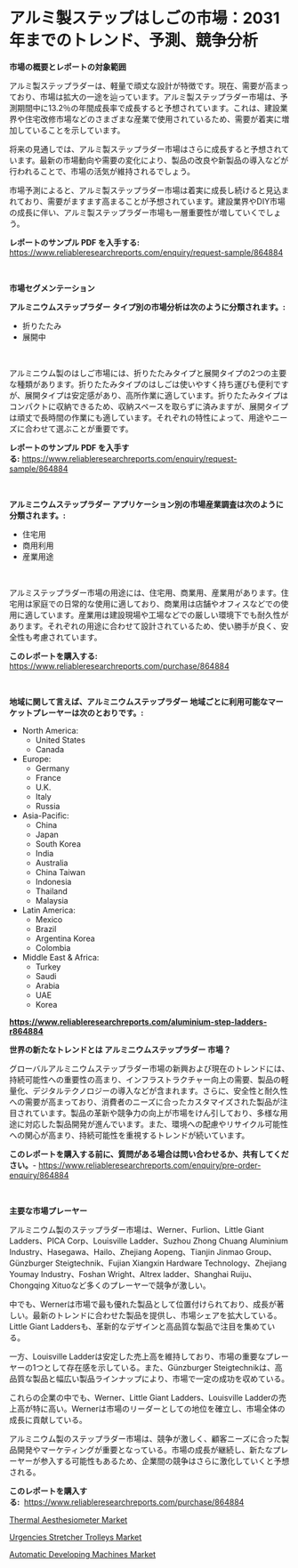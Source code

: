 <p><h1>アルミ製ステップはしごの市場：2031年までのトレンド、予測、競争分析</h1></p><p><strong>市場の概要とレポートの対象範囲</strong></p>
<p><p>アルミ製ステップラダーは、軽量で頑丈な設計が特徴です。現在、需要が高まっており、市場は拡大の一途を辿っています。アルミ製ステップラダー市場は、予測期間中に13.2％の年間成長率で成長すると予想されています。これは、建設業界や住宅改修市場などのさまざまな産業で使用されているため、需要が着実に増加していることを示しています。</p><p>将来の見通しでは、アルミ製ステップラダー市場はさらに成長すると予想されています。最新の市場動向や需要の変化により、製品の改良や新製品の導入などが行われることで、市場の活気が維持されるでしょう。</p><p>市場予測によると、アルミ製ステップラダー市場は着実に成長し続けると見込まれており、需要がますます高まることが予想されています。建設業界やDIY市場の成長に伴い、アルミ製ステップラダー市場も一層重要性が増していくでしょう。</p></p>
<p><strong>レポートのサンプル PDF を入手する:</strong> <a href="https://www.reliableresearchreports.com/enquiry/request-sample/864884">https://www.reliableresearchreports.com/enquiry/request-sample/864884</a></p>
<p>&nbsp;</p>
<p><strong>市場セグメンテーション</strong></p>
<p><strong>アルミニウムステップラダー タイプ別の市場分析は次のように分類されます。:</strong></p>
<p><ul><li>折りたたみ</li><li>展開中</li></ul></p>
<p>&nbsp;</p>
<p><p>アルミニウム製のはしご市場には、折りたたみタイプと展開タイプの2つの主要な種類があります。折りたたみタイプのはしごは使いやすく持ち運びも便利ですが、展開タイプは安定感があり、高所作業に適しています。折りたたみタイプはコンパクトに収納できるため、収納スペースを取らずに済みますが、展開タイプは頑丈で長時間の作業にも適しています。それぞれの特性によって、用途やニーズに合わせて選ぶことが重要です。</p></p>
<p><strong>レポートのサンプル PDF を入手する:</strong>&nbsp;<a href="https://www.reliableresearchreports.com/enquiry/request-sample/864884">https://www.reliableresearchreports.com/enquiry/request-sample/864884</a></p>
<p>&nbsp;</p>
<p><strong> アルミニウムステップラダー アプリケーション別の市場産業調査は次のように分類されます。:</strong></p>
<p><ul><li>住宅用</li><li>商用利用</li><li>産業用途</li></ul></p>
<p>&nbsp;</p>
<p><p>アルミステップラダー市場の用途には、住宅用、商業用、産業用があります。住宅用は家庭での日常的な使用に適しており、商業用は店舗やオフィスなどでの使用に適しています。産業用は建設現場や工場などでの厳しい環境下でも耐久性があります。それぞれの用途に合わせて設計されているため、使い勝手が良く、安全性も考慮されています。</p></p>
<p><strong>このレポートを購入する:</strong>&nbsp; <a href="https://www.reliableresearchreports.com/purchase/864884">https://www.reliableresearchreports.com/purchase/864884</a></p>
<p>&nbsp;</p>
<p><strong>地域に関して言えば、アルミニウムステップラダー 地域ごとに利用可能なマーケットプレーヤーは次のとおりです。:</strong></p>
<p><ul>
    <li>
        North America:
        <ul>
            <li>United States</li>
            <li>Canada</li>
        </ul>
    </li>
    <li>
        Europe:
        <ul>
            <li>Germany</li>
            <li>France</li>
            <li>U.K.</li>
            <li>Italy</li>
            <li>Russia</li>
        </ul>
    </li>
    <li>
        Asia-Pacific:
        <ul>
            <li>China</li>
            <li>Japan</li>
            <li>South Korea</li>
            <li>India</li>
            <li>Australia</li>
            <li>China Taiwan</li>
            <li>Indonesia</li>
            <li>Thailand</li>
            <li>Malaysia</li>
        </ul>
    </li>
    <li>
        Latin America:
        <ul>
            <li>Mexico</li>
            <li>Brazil</li>
            <li>Argentina Korea</li>
            <li>Colombia</li>
        </ul>
    </li>
    <li>
        Middle East & Africa:
        <ul>
            <li>Turkey</li>
            <li>Saudi</li>
            <li>Arabia</li>
            <li>UAE</li>
            <li>Korea</li>
        </ul>
    </li>
    </ul></p>
<p><strong><a href="https://www.reliableresearchreports.com/aluminium-step-ladders-r864884">https://www.reliableresearchreports.com/aluminium-step-ladders-r864884</a></strong>&nbsp;</p>
<p><strong>世界の新たなトレンドとは アルミニウムステップラダー 市場？</strong></p>
<p><p>グローバルアルミニウムステップラダー市場の新興および現在のトレンドには、持続可能性への重要性の高まり、インフラストラクチャー向上の需要、製品の軽量化、デジタルテクノロジーの導入などが含まれます。さらに、安全性と耐久性への需要が高まっており、消費者のニーズに合ったカスタマイズされた製品が注目されています。製品の革新や競争力の向上が市場をけん引しており、多様な用途に対応した製品開発が進んでいます。また、環境への配慮やリサイクル可能性への関心が高まり、持続可能性を重視するトレンドが続いています。</p></p>
<p><strong>このレポートを購入する前に、質問がある場合は問い合わせるか、共有してください。</strong>- <a href="https://www.reliableresearchreports.com/enquiry/pre-order-enquiry/864884">https://www.reliableresearchreports.com/enquiry/pre-order-enquiry/864884</a></p>
<p>&nbsp;</p>
<p><strong>主要な市場プレーヤー</strong></p>
<p><p>アルミニウム製のステップラダー市場は、Werner、Furlion、Little Giant Ladders、PICA Corp、Louisville Ladder、Suzhou Zhong Chuang Aluminium Industry、Hasegawa、Hailo、Zhejiang Aopeng、Tianjin Jinmao Group、Günzburger Steigtechnik、Fujian Xiangxin Hardware Technology、Zhejiang Youmay Industry、Foshan Wright、Altrex ladder、Shanghai Ruiju、Chongqing Xituoなど多くのプレーヤーで競争が激しい。</p><p>中でも、Wernerは市場で最も優れた製品として位置付けられており、成長が著しい。最新のトレンドに合わせた製品を提供し、市場シェアを拡大している。Little Giant Laddersも、革新的なデザインと高品質な製品で注目を集めている。</p><p>一方、Louisville Ladderは安定した売上高を維持しており、市場の重要なプレーヤーの1つとして存在感を示している。また、Günzburger Steigtechnikは、高品質な製品と幅広い製品ラインナップにより、市場で一定の成功を収めている。</p><p>これらの企業の中でも、Werner、Little Giant Ladders、Louisville Ladderの売上高が特に高い。Wernerは市場のリーダーとしての地位を確立し、市場全体の成長に貢献している。</p><p>アルミニウム製のステップラダー市場は、競争が激しく、顧客ニーズに合った製品開発やマーケティングが重要となっている。市場の成長が継続し、新たなプレーヤーが参入する可能性もあるため、企業間の競争はさらに激化していくと予想される。</p></p>
<p><strong>このレポートを購入する:</strong>&nbsp;&nbsp;<a href="https://www.reliableresearchreports.com/purchase/864884">https://www.reliableresearchreports.com/purchase/864884</a></p>
<p><p><a href="https://github.com/cecuraprangm/Market-Research-Report-List-2/blob/main/thermal-aesthesiometer-market.md">Thermal Aesthesiometer Market</a></p><p><a href="https://extreme-scabiosa-c81.notion.site/Urgencies-Stretcher-Trolleys-Market-Share-Evolution-and-Market-Growth-Trends-2024-2031-d072c9ecea8d40669dd8ea02d10c9a67">Urgencies Stretcher Trolleys Market</a></p><p><a href="https://carnation-joke-41f.notion.site/Automatic-Developing-Machines-Market-Analysis-and-Sze-Forecasted-for-period-from-2024-to-2031-7cbf0dfe01e3457c8ac02a0b6e0626a7">Automatic Developing Machines Market</a></p></p>